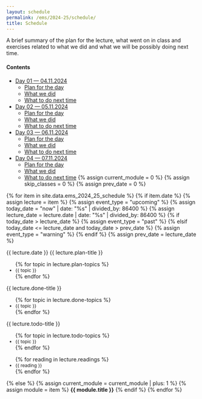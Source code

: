 ```yaml
---
layout: schedule
permalink: /ems/2024-25/schedule/
title: Schedule
---
```

A brief summary of the plan for the lecture, what went on in class and exercises related to what we did and what we will be possibly doing next time.

#### <a id="contents">Contents </a>
- <a href="#day_01">Day 01 — 04.11.2024</a>
  - <a href="#day_01_plan">Plan for the day</a>
  - <a href="#day_01_done"> What we did</a>
  - <a href="#day_01_todo"> What to do next time<a>
- <a href="#day_02">Day 02 — 05.11.2024</a>
  - <a href="#day_02_plan">Plan for the day</a>
  - <a href="#day_02_done"> What we did</a>
  - <a href="#day_02_todo"> What to do next time<a>
- <a href="#day_03">Day 03 — 06.11.2024</a>
  - <a href="#day_03_plan">Plan for the day</a>
  - <a href="#day_03_done"> What we did</a>
  - <a href="#day_03_todo"> What to do next time<a>
- <a href="#day_04">Day 04 — 07.11.2024</a>
  - <a href="#day_04_plan">Plan for the day</a>
  - <a href="#day_04_done"> What we did</a>
  - <a href="#day_04_todo"> What to do next time<a>
{% assign current_module = 0 %}
{% assign skip_classes = 0 %}
{% assign prev_date = 0 %}

{% for item in site.data.ems_2024_25_schedule %}
{% if item.date %}
{% assign lecture = item %}
{% assign event_type = "upcoming" %}
{% assign today_date = "now" | date: "%s" | divided_by: 86400 %}
{% assign lecture_date = lecture.date | date: "%s" | divided_by: 86400 %}
{% if today_date > lecture_date %}
    {% assign event_type = "past" %}
{% elsif today_date <= lecture_date and today_date > prev_date %}
    {% assign event_type = "warning" %}
{% endif %}
{% assign prev_date = lecture_date %}

<tr class="{{ event_type }}">
    <th scope="row">{{ lecture.date }}</th>
    <td>
        {{ lecture.plan-title }} <br/>
        <ul>
            {% for topic in lecture.plan-topics %}
            <li style="font-size:12px;">{{ topic }}</li>
            {% endfor %}
        </ul>
        {{ lecture.done-title }} <br/>
        <ul>
            {% for topic in lecture.done-topics %}
            <li style="font-size:12px;">{{ topic }}</li>
            {% endfor %}
        </ul>
        {{ lecture.todo-title }} <br/>
        <ul>
            {% for topic in lecture.todo-topics %}
            <li style="font-size:12px;">{{ topic }}</li>
            {% endfor %}
        </ul>
    </td>
    <td>
        <ul>
            {% for reading in lecture.readings %}
            <li style="font-size:12px;">{{ reading }}</li>
            {% endfor %}
        </ul>
    </td>
</tr>
{% else %}
{% assign current_module = current_module | plus: 1 %}
{% assign module = item %}
<tr class="info">
    <td colspan="5" align="center"><strong>{{ module.title }}</strong></td>
</tr>
{% endif %}
{% endfor %}
